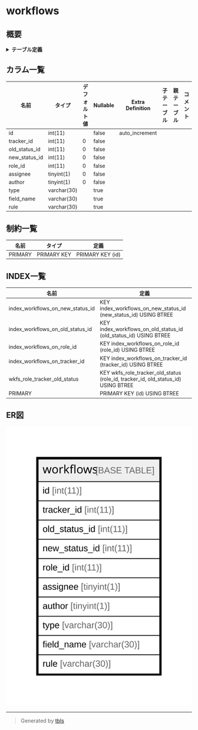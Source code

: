 # workflows

## 概要

<details>
<summary><strong>テーブル定義</strong></summary>

```sql
CREATE TABLE `workflows` (
  `id` int(11) NOT NULL AUTO_INCREMENT,
  `tracker_id` int(11) NOT NULL DEFAULT '0',
  `old_status_id` int(11) NOT NULL DEFAULT '0',
  `new_status_id` int(11) NOT NULL DEFAULT '0',
  `role_id` int(11) NOT NULL DEFAULT '0',
  `assignee` tinyint(1) NOT NULL DEFAULT '0',
  `author` tinyint(1) NOT NULL DEFAULT '0',
  `type` varchar(30) DEFAULT NULL,
  `field_name` varchar(30) DEFAULT NULL,
  `rule` varchar(30) DEFAULT NULL,
  PRIMARY KEY (`id`),
  KEY `wkfs_role_tracker_old_status` (`role_id`,`tracker_id`,`old_status_id`),
  KEY `index_workflows_on_old_status_id` (`old_status_id`),
  KEY `index_workflows_on_role_id` (`role_id`),
  KEY `index_workflows_on_new_status_id` (`new_status_id`),
  KEY `index_workflows_on_tracker_id` (`tracker_id`)
) ENGINE=InnoDB AUTO_INCREMENT=[Redacted by tbls] DEFAULT CHARSET=utf8
```

</details>

## カラム一覧

| 名前            | タイプ         | デフォルト値       | Nullable | Extra Definition | 子テーブル      | 親テーブル      | コメント     |
| ------------- | ----------- | ------------ | -------- | ---------------- | ---------- | ---------- | -------- |
| id            | int(11)     |              | false    | auto_increment   |            |            |          |
| tracker_id    | int(11)     | 0            | false    |                  |            |            |          |
| old_status_id | int(11)     | 0            | false    |                  |            |            |          |
| new_status_id | int(11)     | 0            | false    |                  |            |            |          |
| role_id       | int(11)     | 0            | false    |                  |            |            |          |
| assignee      | tinyint(1)  | 0            | false    |                  |            |            |          |
| author        | tinyint(1)  | 0            | false    |                  |            |            |          |
| type          | varchar(30) |              | true     |                  |            |            |          |
| field_name    | varchar(30) |              | true     |                  |            |            |          |
| rule          | varchar(30) |              | true     |                  |            |            |          |

## 制約一覧

| 名前      | タイプ         | 定義               |
| ------- | ----------- | ---------------- |
| PRIMARY | PRIMARY KEY | PRIMARY KEY (id) |

## INDEX一覧

| 名前                               | 定義                                                                                |
| -------------------------------- | --------------------------------------------------------------------------------- |
| index_workflows_on_new_status_id | KEY index_workflows_on_new_status_id (new_status_id) USING BTREE                  |
| index_workflows_on_old_status_id | KEY index_workflows_on_old_status_id (old_status_id) USING BTREE                  |
| index_workflows_on_role_id       | KEY index_workflows_on_role_id (role_id) USING BTREE                              |
| index_workflows_on_tracker_id    | KEY index_workflows_on_tracker_id (tracker_id) USING BTREE                        |
| wkfs_role_tracker_old_status     | KEY wkfs_role_tracker_old_status (role_id, tracker_id, old_status_id) USING BTREE |
| PRIMARY                          | PRIMARY KEY (id) USING BTREE                                                      |

## ER図

![er](workflows.svg)

---

> Generated by [tbls](https://github.com/k1LoW/tbls)

